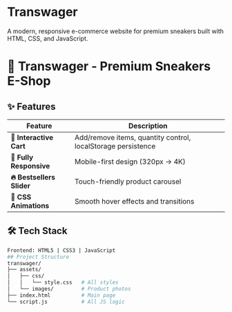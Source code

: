 # Transwager
A modern, responsive e-commerce website for premium sneakers built with HTML, CSS, and JavaScript.

# 🚀 Transwager - Premium Sneakers E-Shop

<div align="center">



</div>

## ✨ Features

| Feature | Description |
|---------|-------------|
| **🛒 Interactive Cart** | Add/remove items, quantity control, localStorage persistence |
| **📱 Fully Responsive** | Mobile-first design (320px → 4K) |
| **🔥 Bestsellers Slider** | Touch-friendly product carousel |
| **🎨 CSS Animations** | Smooth hover effects and transitions |

## 🛠 Tech Stack

```bash
Frontend: HTML5 | CSS3 | JavaScript
## Project Structure
transwager/
├── assets/
│   ├── css/
│   │   └── style.css   # All styles
│   └── images/         # Product photos
├── index.html          # Main page
└── script.js           # All JS logic
